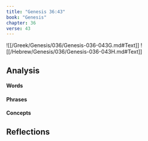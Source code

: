 ```yaml
---
title: "Genesis 36:43"
book: "Genesis"
chapter: 36
verse: 43
---
```

![[/Greek/Genesis/036/Genesis-036-043G.md#Text]]
![[/Hebrew/Genesis/036/Genesis-036-043H.md#Text]]

## Analysis

#### Words

#### Phrases

#### Concepts

## Reflections
